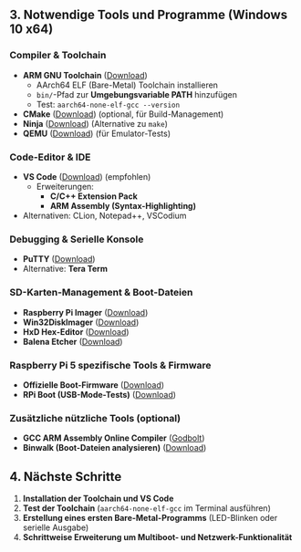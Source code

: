 ## 3. Notwendige Tools und Programme (Windows 10 x64)
### **Compiler & Toolchain**
- **ARM GNU Toolchain** ([Download](https://developer.arm.com/downloads/-/arm-gnu-toolchain-downloads))
  - AArch64 ELF (Bare-Metal) Toolchain installieren
  - `bin/`-Pfad zur **Umgebungsvariable PATH** hinzufügen
  - Test: `aarch64-none-elf-gcc --version`
- **CMake** ([Download](https://cmake.org/download/)) (optional, für Build-Management)
- **Ninja** ([Download](https://ninja-build.org/)) (Alternative zu `make`)
- **QEMU** ([Download](https://qemu.weilnetz.de/)) (für Emulator-Tests)

### **Code-Editor & IDE**
- **VS Code** ([Download](https://code.visualstudio.com/)) (empfohlen)
  - Erweiterungen:
    - **C/C++ Extension Pack**
    - **ARM Assembly (Syntax-Highlighting)**
- Alternativen: CLion, Notepad++, VSCodium

### **Debugging & Serielle Konsole**
- **PuTTY** ([Download](https://www.chiark.greenend.org.uk/~sgtatham/putty/latest.html))
- Alternative: **Tera Term**

### **SD-Karten-Management & Boot-Dateien**
- **Raspberry Pi Imager** ([Download](https://www.raspberrypi.com/software/))
- **Win32DiskImager** ([Download](https://sourceforge.net/projects/win32diskimager/))
- **HxD Hex-Editor** ([Download](https://mh-nexus.de/en/hxd/))
- **Balena Etcher** ([Download](https://www.balena.io/etcher/))

### **Raspberry Pi 5 spezifische Tools & Firmware**
- **Offizielle Boot-Firmware** ([Download](https://github.com/raspberrypi/firmware))
- **RPi Boot (USB-Mode-Tests)** ([Download](https://github.com/raspberrypi/usbboot))

### **Zusätzliche nützliche Tools** (optional)
- **GCC ARM Assembly Online Compiler** ([Godbolt](https://godbolt.org/))
- **Binwalk (Boot-Dateien analysieren)** ([Download](https://github.com/ReFirmLabs/binwalk))

## 4. Nächste Schritte
1. **Installation der Toolchain und VS Code**
2. **Test der Toolchain** (`aarch64-none-elf-gcc` im Terminal ausführen)
3. **Erstellung eines ersten Bare-Metal-Programms** (LED-Blinken oder serielle Ausgabe)
4. **Schrittweise Erweiterung um Multiboot- und Netzwerk-Funktionalität**

